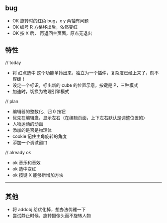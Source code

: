 ## bug

- OK 旋转时的红色 bug，x y 两轴有问题
- OK 编号 R 方格移出后，依然变红
- OK 按 X 后， 再返回主页面，原点无退出


## 特性

// today
- 将 红点选中 这个功能单拎出来，独立为一个插件，复杂度已经上来了，刻不容缓！
- 设定一个标识，标出新的 cube 的位置示意，按键是 P，三种模式
- 加速时，切换为物理引擎模式


// plan
- 编辑器的整数化、归 0 按钮
- 优先在编辑盘，显示左右（在编辑页面，上下左右默认是调整位置的）
- 人物运动的动画
- 添加的是否是物理体
- cookie 记住主角旋转的角度
- 添加一个调试窗口


// already ok
- ok 音乐和音效
- ok 选中变红
- ok 按键 X 能够新增加方块

-------

## 其他

- 将 addobj 给优化掉，想办法优雅一下
- 尝试静止时候，旋转摄像头而不旋转人物